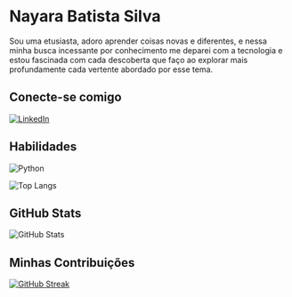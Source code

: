 # Nayara Batista Silva
Sou uma etusiasta, adoro aprender coisas novas e diferentes, e nessa minha busca incessante por conhecimento me deparei com a tecnologia e estou fascinada com cada descoberta que faço ao explorar mais profundamente cada vertente abordado por esse tema.

## Conecte-se comigo
[![LinkedIn](https://img.shields.io/badge/LinkedIn-FF5666?style=for-the-badge&logo=linkedin&logoColor=F7EBE8)](https://www.linkedin.com/in/nayara-batista/)

## Habilidades
![Python](https://img.shields.io/badge/python-FF5666?style=for-the-badge&logo=python&logoColor=F7EBE8)

![Top Langs](https://github-readme-stats-git-masterrstaa-rickstaa.vercel.app/api/top-langs/?username=NayaraBatistaSilva&layout=compact&bg_color=F7EBE8&border_color=F06543&title_color=FF5666&text_color=002642)


## GitHub Stats
![GitHub Stats](https://github-readme-stats.vercel.app/api?username=NayaraBatistaSilva&theme=transparent&bg_color=F7EBE8&border_color=F06543&show_icons=true&icon_color=FF5666&title_color=E94D5F&text_color=002642)

## Minhas Contribuições
[![GitHub Streak](https://streak-stats.demolab.com/?user=NayaraBatistaSilva&theme=blood&background=F7EBE8&border=F06543&dates=002642)](https://git.io/streak-stats)
